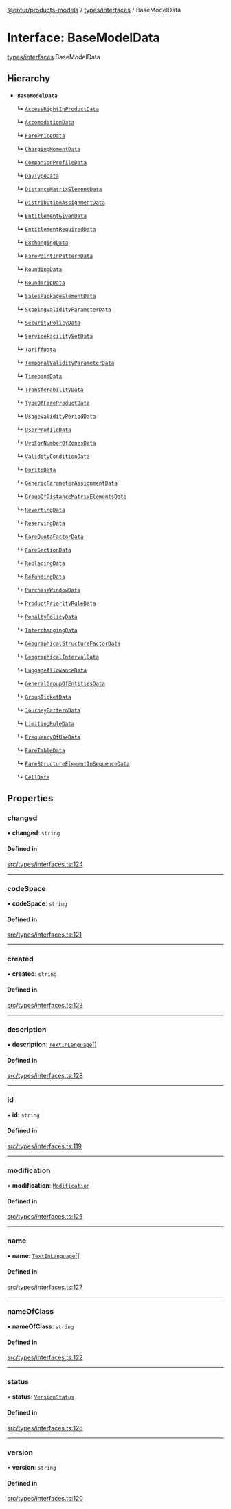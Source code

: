 [@entur/products-models](../README.md) / [types/interfaces](../modules/types_interfaces.md) / BaseModelData

# Interface: BaseModelData

[types/interfaces](../modules/types_interfaces.md).BaseModelData

## Hierarchy

- **`BaseModelData`**

  ↳ [`AccessRightInProductData`](types_interfaces.AccessRightInProductData.md)

  ↳ [`AccomodationData`](types_interfaces.AccomodationData.md)

  ↳ [`FarePriceData`](types_interfaces.FarePriceData.md)

  ↳ [`ChargingMomentData`](types_interfaces.ChargingMomentData.md)

  ↳ [`CompanionProfileData`](types_interfaces.CompanionProfileData.md)

  ↳ [`DayTypeData`](types_interfaces.DayTypeData.md)

  ↳ [`DistanceMatrixElementData`](types_interfaces.DistanceMatrixElementData.md)

  ↳ [`DistributionAssignmentData`](types_interfaces.DistributionAssignmentData.md)

  ↳ [`EntitlementGivenData`](types_interfaces.EntitlementGivenData.md)

  ↳ [`EntitlementRequiredData`](types_interfaces.EntitlementRequiredData.md)

  ↳ [`ExchangingData`](types_interfaces.ExchangingData.md)

  ↳ [`FarePointInPatternData`](types_interfaces.FarePointInPatternData.md)

  ↳ [`RoundingData`](types_interfaces.RoundingData.md)

  ↳ [`RoundTripData`](types_interfaces.RoundTripData.md)

  ↳ [`SalesPackageElementData`](types_interfaces.SalesPackageElementData.md)

  ↳ [`ScopingValidityParameterData`](types_interfaces.ScopingValidityParameterData.md)

  ↳ [`SecurityPolicyData`](types_interfaces.SecurityPolicyData.md)

  ↳ [`ServiceFacilitySetData`](types_interfaces.ServiceFacilitySetData.md)

  ↳ [`TariffData`](types_interfaces.TariffData.md)

  ↳ [`TemporalValidityParameterData`](types_interfaces.TemporalValidityParameterData.md)

  ↳ [`TimebandData`](types_interfaces.TimebandData.md)

  ↳ [`TransferabilityData`](types_interfaces.TransferabilityData.md)

  ↳ [`TypeOfFareProductData`](types_interfaces.TypeOfFareProductData.md)

  ↳ [`UsageValidityPeriodData`](types_interfaces.UsageValidityPeriodData.md)

  ↳ [`UserProfileData`](types_interfaces.UserProfileData.md)

  ↳ [`UvpForNumberOfZonesData`](types_interfaces.UvpForNumberOfZonesData.md)

  ↳ [`ValidityConditionData`](types_interfaces.ValidityConditionData.md)

  ↳ [`DoritoData`](types_interfaces.DoritoData.md)

  ↳ [`GenericParameterAssignmentData`](types_interfaces.GenericParameterAssignmentData.md)

  ↳ [`GroupOfDistanceMatrixElementsData`](types_interfaces.GroupOfDistanceMatrixElementsData.md)

  ↳ [`RevertingData`](types_interfaces.RevertingData.md)

  ↳ [`ReservingData`](types_interfaces.ReservingData.md)

  ↳ [`FareQuotaFactorData`](types_interfaces.FareQuotaFactorData.md)

  ↳ [`FareSectionData`](types_interfaces.FareSectionData.md)

  ↳ [`ReplacingData`](types_interfaces.ReplacingData.md)

  ↳ [`RefundingData`](types_interfaces.RefundingData.md)

  ↳ [`PurchaseWindowData`](types_interfaces.PurchaseWindowData.md)

  ↳ [`ProductPriorityRuleData`](types_interfaces.ProductPriorityRuleData.md)

  ↳ [`PenaltyPolicyData`](types_interfaces.PenaltyPolicyData.md)

  ↳ [`InterchangingData`](types_interfaces.InterchangingData.md)

  ↳ [`GeographicalStructureFactorData`](types_interfaces.GeographicalStructureFactorData.md)

  ↳ [`GeographicalIntervalData`](types_interfaces.GeographicalIntervalData.md)

  ↳ [`LuggageAllowanceData`](types_interfaces.LuggageAllowanceData.md)

  ↳ [`GeneralGroupOfEntitiesData`](types_interfaces.GeneralGroupOfEntitiesData.md)

  ↳ [`GroupTicketData`](types_interfaces.GroupTicketData.md)

  ↳ [`JourneyPatternData`](types_interfaces.JourneyPatternData.md)

  ↳ [`LimitingRuleData`](types_interfaces.LimitingRuleData.md)

  ↳ [`FrequencyOfUseData`](types_interfaces.FrequencyOfUseData.md)

  ↳ [`FareTableData`](types_interfaces.FareTableData.md)

  ↳ [`FareStructureElementInSequenceData`](types_interfaces.FareStructureElementInSequenceData.md)

  ↳ [`CellData`](types_interfaces.CellData.md)

## Properties

### changed

• **changed**: `string`

#### Defined in

[src/types/interfaces.ts:124](https://github.com/entur/products-models/blob/main/src/types/interfaces.ts#L124)

___

### codeSpace

• **codeSpace**: `string`

#### Defined in

[src/types/interfaces.ts:121](https://github.com/entur/products-models/blob/main/src/types/interfaces.ts#L121)

___

### created

• **created**: `string`

#### Defined in

[src/types/interfaces.ts:123](https://github.com/entur/products-models/blob/main/src/types/interfaces.ts#L123)

___

### description

• **description**: [`TextInLanguage`](../modules/types_types.md#textinlanguage)[]

#### Defined in

[src/types/interfaces.ts:128](https://github.com/entur/products-models/blob/main/src/types/interfaces.ts#L128)

___

### id

• **id**: `string`

#### Defined in

[src/types/interfaces.ts:119](https://github.com/entur/products-models/blob/main/src/types/interfaces.ts#L119)

___

### modification

• **modification**: [`Modification`](../enums/types_enums.Modification.md)

#### Defined in

[src/types/interfaces.ts:125](https://github.com/entur/products-models/blob/main/src/types/interfaces.ts#L125)

___

### name

• **name**: [`TextInLanguage`](../modules/types_types.md#textinlanguage)[]

#### Defined in

[src/types/interfaces.ts:127](https://github.com/entur/products-models/blob/main/src/types/interfaces.ts#L127)

___

### nameOfClass

• **nameOfClass**: `string`

#### Defined in

[src/types/interfaces.ts:122](https://github.com/entur/products-models/blob/main/src/types/interfaces.ts#L122)

___

### status

• **status**: [`VersionStatus`](../enums/types_enums.VersionStatus.md)

#### Defined in

[src/types/interfaces.ts:126](https://github.com/entur/products-models/blob/main/src/types/interfaces.ts#L126)

___

### version

• **version**: `string`

#### Defined in

[src/types/interfaces.ts:120](https://github.com/entur/products-models/blob/main/src/types/interfaces.ts#L120)
